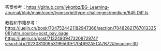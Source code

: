答案参考：https://github.com/lykqnbz/BG-Learning-Journal/blob/main/code/typescript/type-challenges/medium/645.Diff.ts


教程和书籍参考： https://juejin.cn/book/7047524421182947366/section/7048282176701333508?utm_source=post_pay_page
https://juejin.cn/post/7132490947320872974?searchId=202308100953199500E1704692AECA7B72#heading-30